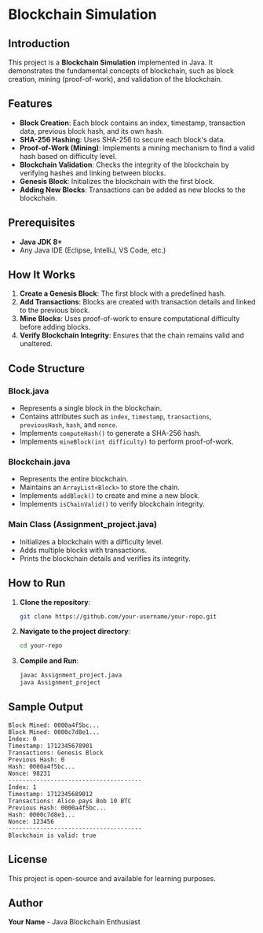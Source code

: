 # Blockchain Simulation

## Introduction
This project is a **Blockchain Simulation** implemented in Java. It demonstrates the fundamental concepts of blockchain, such as block creation, mining (proof-of-work), and validation of the blockchain.

## Features
- **Block Creation**: Each block contains an index, timestamp, transaction data, previous block hash, and its own hash.
- **SHA-256 Hashing**: Uses SHA-256 to secure each block's data.
- **Proof-of-Work (Mining)**: Implements a mining mechanism to find a valid hash based on difficulty level.
- **Blockchain Validation**: Checks the integrity of the blockchain by verifying hashes and linking between blocks.
- **Genesis Block**: Initializes the blockchain with the first block.
- **Adding New Blocks**: Transactions can be added as new blocks to the blockchain.

## Prerequisites
- **Java JDK 8+**
- Any Java IDE (Eclipse, IntelliJ, VS Code, etc.)

## How It Works
1. **Create a Genesis Block**: The first block with a predefined hash.
2. **Add Transactions**: Blocks are created with transaction details and linked to the previous block.
3. **Mine Blocks**: Uses proof-of-work to ensure computational difficulty before adding blocks.
4. **Verify Blockchain Integrity**: Ensures that the chain remains valid and unaltered.

## Code Structure
### Block.java
- Represents a single block in the blockchain.
- Contains attributes such as `index`, `timestamp`, `transactions`, `previousHash`, `hash`, and `nonce`.
- Implements `computeHash()` to generate a SHA-256 hash.
- Implements `mineBlock(int difficulty)` to perform proof-of-work.

### Blockchain.java
- Represents the entire blockchain.
- Maintains an `ArrayList<Block>` to store the chain.
- Implements `addBlock()` to create and mine a new block.
- Implements `isChainValid()` to verify blockchain integrity.

### Main Class (Assignment_project.java)
- Initializes a blockchain with a difficulty level.
- Adds multiple blocks with transactions.
- Prints the blockchain details and verifies its integrity.

## How to Run
1. **Clone the repository**:
   ```bash
   git clone https://github.com/your-username/your-repo.git
   ```
2. **Navigate to the project directory**:
   ```bash
   cd your-repo
   ```
3. **Compile and Run**:
   ```bash
   javac Assignment_project.java
   java Assignment_project
   ```

## Sample Output
```
Block Mined: 0000a4f5bc...
Block Mined: 0000c7d8e1...
Index: 0
Timestamp: 1712345678901
Transactions: Genesis Block
Previous Hash: 0
Hash: 0000a4f5bc...
Nonce: 98231
--------------------------------------
Index: 1
Timestamp: 1712345689012
Transactions: Alice pays Bob 10 BTC
Previous Hash: 0000a4f5bc...
Hash: 0000c7d8e1...
Nonce: 123456
--------------------------------------
Blockchain is valid: true
```

## License
This project is open-source and available for learning purposes.

## Author
**Your Name** - Java Blockchain Enthusiast

